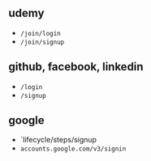 ## udemy
- `/join/login`
- `/join/signup`

## github, facebook, linkedin
- `/login`
- `/signup`

## google
- `lifecycle/steps/signup
- `accounts.google.com/v3/signin`